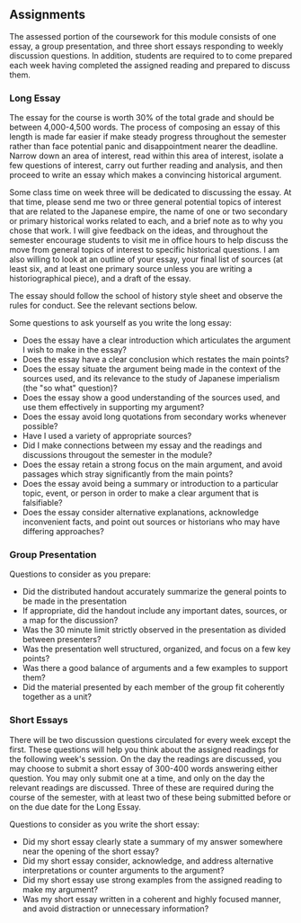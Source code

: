 ## Assignments

The assessed portion of the coursework for this module consists of one essay, a group presentation, and three short essays responding to weekly discussion questions. In addition, students are required to to come prepared each week having completed the assigned reading and prepared to discuss them.

### Long Essay

The essay for the course is worth 30% of the total grade and should be between 4,000-4,500 words. The process of composing an essay of this length is made far easier if make steady progress throughout the semester rather than face potential panic and disappointment nearer the deadline. Narrow down an area of interest, read within this area of interest, isolate a few questions of interest, carry out further reading and analysis, and then proceed to write an essay which makes a convincing historical argument. 

Some class time on week three will be dedicated to discussing the essay. At that time, please send me two or three general potential topics of interest that are related to the Japanese empire, the name of one or two secondary or primary historical works related to each, and a brief note as to why you chose that work. I will give feedback on the ideas, and throughout the semester encourage students to visit me in office hours to help discuss the move from general topics of interest to specific historical questions. I am also willing to look at an outline of your essay, your final list of sources (at least six, and at least one primary source unless you are writing a historiographical piece), and a draft of the essay.

The essay should follow the school of history style sheet and observe the rules for conduct. See the relevant sections below.

Some questions to ask yourself as you write the long essay:

* Does the essay have a clear introduction which articulates the argument I wish to make in the essay?
* Does the essay have a clear conclusion which restates the main points?
* Does the essay situate the argument being made in the context of the sources used, and its relevance to the study of Japanese imperialism (the "so what" question)? 
* Does the essay show a good understanding of the sources used, and use them effectively in supporting my argument?
* Does the essay avoid long quotations from secondary works whenever possible?
* Have I used a variety of appropriate sources?
* Did I make connections between my essay and the readings and discussions througout the semester in the module?
* Does the essay retain a strong focus on the main argument, and avoid passages which stray significantly from the main points?
* Does the essay avoid being a summary or introduction to a particular topic, event, or person in order to make a clear argument that is falsifiable?
* Does the essay consider alternative explanations, acknowledge inconvenient facts, and point out sources or historians who may have differing approaches?

### Group Presentation


Questions to consider as you prepare:

* Did the distributed handout accurately summarize the general points to be made in the presentation
* If appropriate, did the handout include any important dates, sources, or a map for the discussion?
* Was the 30 minute limit strictly observed in the presentation as divided between presenters?
* Was the presentation well structured, organized, and focus on a few key points?
* Was there a good balance of arguments and a few examples to support them?
* Did the material presented by each member of the group fit coherently together as a unit?

### Short Essays

There will be two discussion questions circulated for every week except the first. These questions will help you think about the assigned readings for the following week's session. On the day the readings are discussed, you may choose to submit a short essay of 300-400 words answering either question. You may only submit one at a time, and only on the day the relevant readings are discussed. Three of these are required during the course of the semester, with at least two of these being submitted before or on the due date for the Long Essay.

Questions to consider as you write the short essay:

* Did my short essay clearly state a summary of my answer somewhere near the opening of the short essay?
* Did my short essay consider, acknowledge, and address alternative interpretations or counter arguments to the argument?
* Did my short essay use strong examples from the assigned reading to make my argument?
* Was my short essay written in a coherent and highly focused manner, and avoid distraction or unnecessary information?

